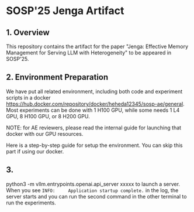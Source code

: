 # SOSP'25 Jenga Artifact

## 1. Overview
This repository contains the artifact for the paper "Jenga: Effective Memory Management for Serving LLM with Heterogeneity" to be appeared in SOSP'25.

## 2. Environment Preparation
We have put all related environment, including both code and experiment scripts in a docker https://hub.docker.com/repository/docker/heheda12345/sosp-ae/general. Most experiments can be done with 1 H100 GPU, while some needs 1 L4 GPU, 8 H100 GPU, or 8 H200 GPU.

NOTE: for AE reviewers, please read the internal guide for launching that docker with our GPU resources.

Here is a step-by-step guide for setup the environment. You can skip this part if using our docker.




## 3. 


python3 -m vllm.entrypoints.openai.api_server xxxxx to launch a server. When you see `INFO:     Application startup complete.` in the log, the server starts and you can run the second command in the other terminal to run the experiments.
